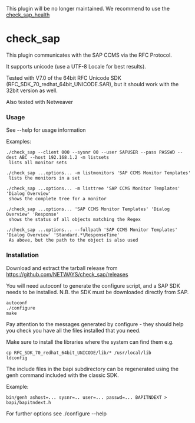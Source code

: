 This plugin will be no longer maintained. We recommend to use the [check_sap_health](https://labs.consol.de/de/nagios/check_sap_health/index.html)

check_sap
=========

This plugin communicates with the SAP CCMS via the RFC Protocol.

It supports unicode (use a UTF-8 Locale for best results).

Tested with V7.0 of the 64bit RFC Unicode SDK (RFC_SDK_70_redhat_64bit_UNICODE.SAR),
but it should work with the 32bit version as well.

Also tested with Netweaver

### Usage

See --help for usage information


Examples:

    ./check_sap --client 000 --sysnr 00 --user SAPUSER --pass PASSWD --dest ABC --host 192.168.1.2 -m listsets 
     lists all monitor sets
    
    ./check_sap ...options... -m listmonitors 'SAP CCMS Monitor Templates'
     lists the monitors in a set
    
    ./check_sap ...options... -m listtree 'SAP CCMS Monitor Templates' 'Dialog Overview'
     shows the complete tree for a monitor
    
    ./check_sap ...options... 'SAP CCMS Monitor Templates' 'Dialog Overview' 'Response'
     shows the status of all objects matching the Regex
    
    ./check_sap ...options... --fullpath 'SAP CCMS Monitor Templates' 'Dialog Overview' 'Standard.*\ResponseTime'
     As above, but the path to the object is also used


### Installation

Download and extract the tarball release from https://github.com/NETWAYS/check_sap/releases

You will need autoconf to generate the configure script, and a SAP SDK needs to be installed.
N.B. the SDK must be downloaded directly from SAP.

    autoconf
    ./configure
    make

Pay attention to the messages generated by configure - they should help you check you have
all the files installed that you need.

Make sure to install the libraries where the system can find them
e.g. 

    cp RFC_SDK_70_redhat_64bit_UNICODE/lib/* /usr/local/lib
    ldconfig


The include files in the bapi subdirectory can be regenerated using the genh command
included with the classic SDK.

Example:

    bin/genh ashost=... sysnr=.. user=... passwd=... BAPITNDEXT > bapi/bapitndext.h


For further options see ./configure --help
